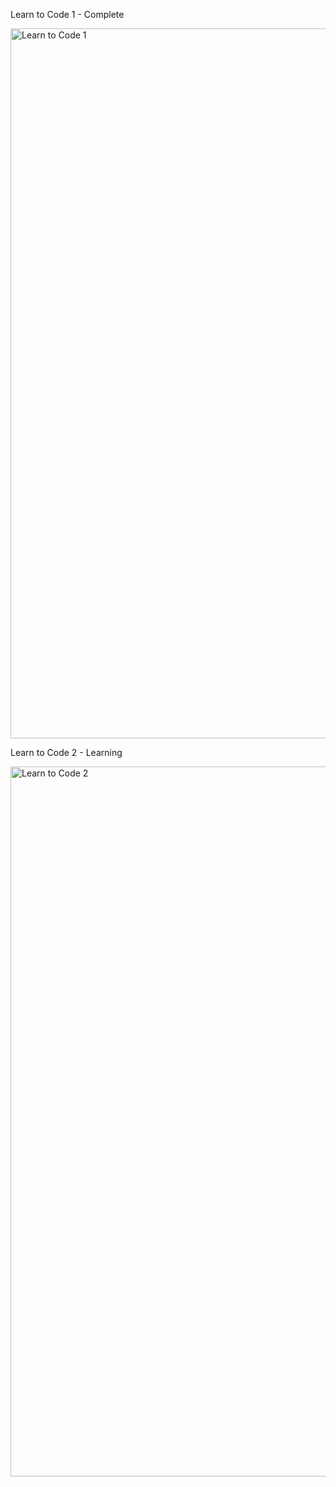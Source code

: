 Learn to Code 1 - Complete

<img width="1136" alt="Learn to Code 1" src="https://user-images.githubusercontent.com/84453688/157583134-b5d07ea7-25e2-44ca-8cd1-fe56b90ddd85.png">

Learn to Code 2 - Learning

<img width="1136" alt="Learn to Code 2" src="https://user-images.githubusercontent.com/84453688/172777794-03d3cdbe-8944-4688-90dc-482174854805.png">
